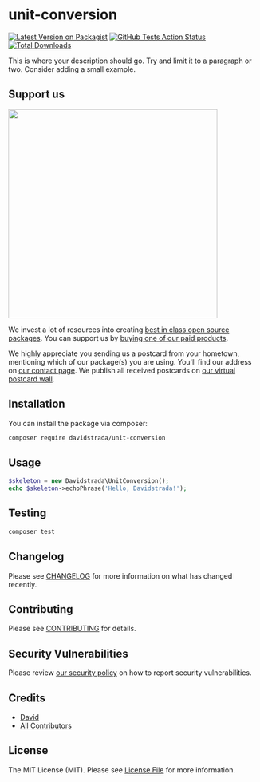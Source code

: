 # unit-conversion

[![Latest Version on Packagist](https://img.shields.io/packagist/v/davidstrada/unit-conversion.svg?style=flat-square)](https://packagist.org/packages/davidstrada/unit-conversion)
[![GitHub Tests Action Status](https://img.shields.io/github/workflow/status/davidstrada/unit-conversion/Tests?label=tests)](https://github.com/davidstrada/unit-conversion/actions?query=workflow%3ATests+branch%3Amaster)
[![Total Downloads](https://img.shields.io/packagist/dt/davidstrada/unit-conversion.svg?style=flat-square)](https://packagist.org/packages/davidstrada/unit-conversion)


This is where your description should go. Try and limit it to a paragraph or two. Consider adding a small example.

## Support us

[<img src="https://github-ads.s3.eu-central-1.amazonaws.com/package-skeleton-php.jpg?t=1" width="419px" />](https://spatie.be/github-ad-click/package-skeleton-php)

We invest a lot of resources into creating [best in class open source packages](https://spatie.be/open-source). You can support us by [buying one of our paid products](https://spatie.be/open-source/support-us).

We highly appreciate you sending us a postcard from your hometown, mentioning which of our package(s) you are using. You'll find our address on [our contact page](https://spatie.be/about-us). We publish all received postcards on [our virtual postcard wall](https://spatie.be/open-source/postcards).

## Installation

You can install the package via composer:

```bash
composer require davidstrada/unit-conversion
```

## Usage

```php
$skeleton = new Davidstrada\UnitConversion();
echo $skeleton->echoPhrase('Hello, Davidstrada!');
```

## Testing

```bash
composer test
```

## Changelog

Please see [CHANGELOG](CHANGELOG.md) for more information on what has changed recently.

## Contributing

Please see [CONTRIBUTING](.github/CONTRIBUTING.md) for details.

## Security Vulnerabilities

Please review [our security policy](../../security/policy) on how to report security vulnerabilities.

## Credits

- [David](https://github.com/davidstrada)
- [All Contributors](../../contributors)

## License

The MIT License (MIT). Please see [License File](LICENSE.md) for more information.
